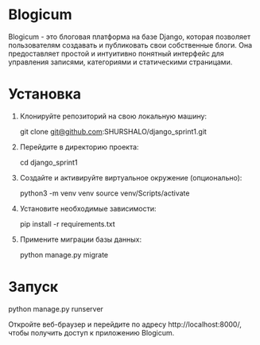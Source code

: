 # Blogicum

Blogicum - это блоговая платформа на базе Django,
которая позволяет пользователям создавать и публиковать свои собственные блоги. 
Она предоставляет простой и интуитивно понятный интерфейс для управления записями, 
категориями и статическими страницами.

# Установка

1. Клонируйте репозиторий на свою локальную машину:

   git clone git@github.com:SHURSHALO/django_sprint1.git

2. Перейдите в директорию проекта:

   cd django_sprint1

3. Создайте и активируйте виртуальное окружение (опционально):

   python3 -m venv venv
   source venv/Scripts/activate

4. Установите необходимые зависимости:

   pip install -r requirements.txt

5. Примените миграции базы данных:
   
   python manage.py migrate

# Запуск

python manage.py runserver

Откройте веб-браузер и перейдите по адресу http://localhost:8000/, чтобы получить доступ к приложению Blogicum.